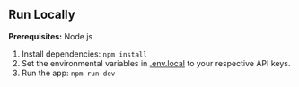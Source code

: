 ## Run Locally

**Prerequisites:**  Node.js


1. Install dependencies:
   `npm install`
2. Set the environmental variables in [.env.local](.env.local) to your respective API keys.
3. Run the app:
   `npm run dev`
